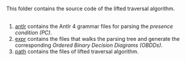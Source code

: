 This folder contains the source code of the lifted traversal algorithm.<br><br>
1. [antlr](https://github.com/V-Neo4j/SPL-data/tree/master/APOC/apoc-aware/core/src/main/java/apoc/antlr) contains the Antlr 4 grammar files for parsing the *presence condition (PC)*. <br>
2. [expr](https://github.com/V-Neo4j/SPL-data/tree/master/APOC/apoc-aware/core/src/main/java/apoc/expr) contains the files that walks the parsing tree and generate the corresponding *Ordered Binary Decision Diagrams (OBDDs)*.<br>
3. [path](https://github.com/V-Neo4j/SPL-data/tree/master/APOC/apoc-aware/core/src/main/java/apoc/path) contains the files of lifted traversal algorithm.
